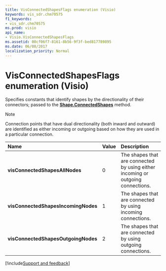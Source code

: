 ```yaml
---
title: VisConnectedShapesFlags enumeration (Visio)
keywords: vis_sdr.chm70575
f1_keywords:
- vis_sdr.chm70575
ms.prod: visio
api_name:
- Visio.VisConnectedShapesFlags
ms.assetid: 00cf06f7-8161-8b56-9f3f-bed817789895
ms.date: 06/08/2017
localization_priority: Normal
---
```



# VisConnectedShapesFlags enumeration (Visio)

Specifies constants that identify shapes by the directionality of their connectors; passed to the  **[Shape.ConnectedShapes](Visio.Shape.ConnectedShapes.md)** method.


> [!NOTE] 
> Connection points that have dual directionality (both inward and outward) are identified as either incoming or outgoing based on how they are used in a particular connection.



|Name|Value|Description|
|:-----|:-----|:-----|
| **visConnectedShapesAllNodes**|0|The shapes that are connected by using either incoming or outgoing connections.|
| **visConnectedShapesIncomingNodes**|1|The shapes that are connected by using incoming connections.|
| **visConnectedShapesOutgoingNodes**|2|The shapes that are connected by using outgoing connections.|

[!include[Support and feedback](~/includes/feedback-boilerplate.md)]